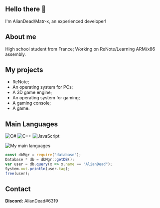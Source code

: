 ## Hello there 👋
I'm AlianDead/Matr-x, an experienced developer!

## About me
High school student from France; Working on ReNote/Learning ARM/x86 assembly.

## My projects
 - ReNote;
 - An operating system for PCs;
 - A 3D game engine;
 - An operating system for gaming;
 - A gaming console;
 - A game.

## Main Languages
![C#](https://img.shields.io/badge/c%23-%23239120.svg?style=for-the-badge&logo=c-sharp&logoColor=white)
![C++](https://img.shields.io/badge/c++-%2300599C.svg?style=for-the-badge&logo=c%2B%2B&logoColor=white)
![JavaScript](https://img.shields.io/badge/javascript-%23323330.svg?style=for-the-badge&logo=javascript&logoColor=%23F7DF1E)

![My main languages](https://github-readme-stats.vercel.app/api/top-langs/?username=eXmatrx&hide=stars&theme=dark&show_icons=true&layout=compact)

```javascript
const dbMgr = require("database");
Database * db = dbMgr::getDB();
var user = db.query(x => x.name == "AlianDead");
System.out.println(user.tag);
free(user);
```

## Contact
**Discord:** AlianDead#6319
